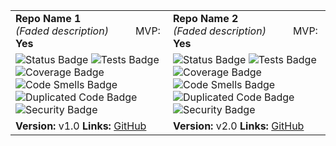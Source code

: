 <table>
  <tr>
    <td><strong>Repo Name 1</strong><br><em>(Faded description)</em>&nbsp;&nbsp;&nbsp;&nbsp;&nbsp;&nbsp;&nbsp;&nbsp;&nbsp;&nbsp;MVP: <strong>Yes</strong></td>
    <td><strong>Repo Name 2</strong><br><em>(Faded description)</em>&nbsp;&nbsp;&nbsp;&nbsp;&nbsp;&nbsp;&nbsp;&nbsp;&nbsp;&nbsp;MVP: <strong>Yes</strong></td>
  </tr>
  <tr>
    <td>
      <img src="https://img.shields.io/badge/Status-Active-brightgreen" alt="Status Badge"> 
      <img src="https://img.shields.io/badge/Tests-Passing-green" alt="Tests Badge">
      <img src="https://img.shields.io/badge/Coverage-90%25-brightgreen" alt="Coverage Badge">
      <img src="https://img.shields.io/badge/Code%20Smells-Low-yellow" alt="Code Smells Badge"><br>
      <img src="https://img.shields.io/badge/Duplicated%20Code-Low-yellow" alt="Duplicated Code Badge">
      <img src="https://img.shields.io/badge/Security-High-red" alt="Security Badge">
    </td>
    <td>
      <img src="https://img.shields.io/badge/Status-Active-brightgreen" alt="Status Badge"> 
      <img src="https://img.shields.io/badge/Tests-Passing-green" alt="Tests Badge">
      <img src="https://img.shields.io/badge/Coverage-90%25-brightgreen" alt="Coverage Badge">
      <img src="https://img.shields.io/badge/Code%20Smells-Low-yellow" alt="Code Smells Badge"><br>
      <img src="https://img.shields.io/badge/Duplicated%20Code-Low-yellow" alt="Duplicated Code Badge">
      <img src="https://img.shields.io/badge/Security-High-red" alt="Security Badge">
    </td>
  </tr>
  <tr>
    <td><strong>Version:</strong> v1.0 <strong>Links:</strong> <a href="https://github.com">GitHub</a></td>
    <td><strong>Version:</strong> v2.0 <strong>Links:</strong> <a href="https://github.com">GitHub</a></td>
  </tr>
</table>
